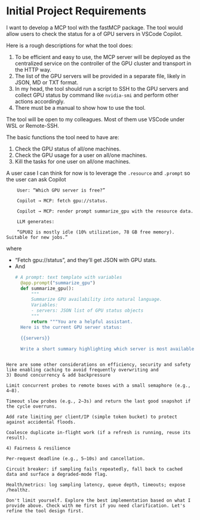 # Initial Project Requirements

I want to develop a MCP tool with the fastMCP package. The tool would allow users to check the status for a of GPU servers in VSCode Copilot.

Here is a rough descriptions for what the tool does:
1. To be efficient and easy to use, the MCP server will be deployed as the centralized service on the controller of the GPU cluster and transport in the HTTP way.
2. The list of the GPU servers will be provided in a separate file, likely in JSON, MD or TXT format.  
3. In my head, the tool should run a script to SSH to the GPU servers and collect GPU status by command like `nvidia-smi` and perform other actions accordingly.
4. There must be a manual to show how to use the tool.

The tool will be open to my colleagues. Most of them use VSCode under WSL or Remote-SSH.  

The basic functions the tool need to have are:

1. Check the GPU status of all/one machines.
2. Check the GPU usage for a user on all/one machines.
3. Kill the tasks for one user on all/one machines.

A user case I can think for now is to leverage the `.resource` and `.prompt` so the user can ask Copilot 
```plaintext
    User: “Which GPU server is free?”

    Copilot → MCP: fetch gpu://status.

    Copilot → MCP: render prompt summarize_gpu with the resource data.

    LLM generates:

    “GPU02 is mostly idle (10% utilization, 78 GB free memory). Suitable for new jobs.”
```
where
- “Fetch gpu://status”, and they’ll get JSON with GPU stats.
- And
  ```python
  # A prompt: text template with variables
    @app.prompt("summarize_gpu")
    def summarize_gpu():
        """
        Summarize GPU availability into natural language.
        Variables:
        - servers: JSON list of GPU status objects
        """
        return """You are a helpful assistant.
    Here is the current GPU server status:

    {{servers}}

    Write a short summary highlighting which server is most available.
```

Here are some other considerations on efficiency, security and safety like enabling caching to avoid frequently overwriting and 
3) Bound concurrency & add backpressure

Limit concurrent probes to remote boxes with a small semaphore (e.g., 4–8).

Timeout slow probes (e.g., 2–3s) and return the last good snapshot if the cycle overruns.

Add rate limiting per client/IP (simple token bucket) to protect against accidental floods.

Coalesce duplicate in-flight work (if a refresh is running, reuse its result).

4) Fairness & resilience

Per-request deadline (e.g., 5–10s) and cancellation.

Circuit breaker: if sampling fails repeatedly, fall back to cached data and surface a degraded-mode flag.

Health/metrics: log sampling latency, queue depth, timeouts; expose /healthz.

Don't limit yourself. Explore the best implementation based on what I provide above. Check with me first if you need clarification. Let's refine the tool design first.